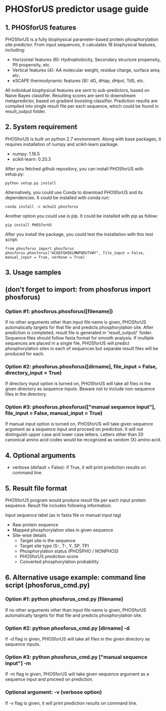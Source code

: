 # PHOSforUS predictor usage guide

## 1. PHOSforUS features

PHOSforUS is a fully biophysical parameter-based protein phosphorylation site predictor.
From input sequences, it calculates 18 biophysical features, including:

- Horizontal features (6): Hydrophobicity, Secondary structure propensity, PII propensity, etc.
- Vertical features (4): AA molecular weight, residue charge, surface area, etc.
- eSCAPE thermodynamic features (8): dG, dHap, dHpol, TdS, etc.
   
All individual biophysical features are sent to sub-predictors, based on Naive Bayes classifier.
Resulting scores are sent to downstream metapredictor, based on gradient boosting classifier.
Prediction results are compiled into single result file per each sequence, which could be found in result_output folder.

## 2. System requirement

PHOSforUS is built on python 2.7 environment.
Along with base packages, it requires installation of numpy and scikit-learn package.

- numpy: 1.16.5
- scikit-learn: 0.20.3

After you fetched github repository, you can install PHOSforUS with setup.py:

    python setup.py install

Alternatively, you could use Conda to download PHOSforUS and its dependencies. It could be installed with conda run:

    conda install -c mcho22 phosforus 

Another option you could use is pip. It could be installed with pip as follow:

    pip install PHOSforUS

After you install the package, you could test the installation with this test script:

    from phosforus import phosforus
    phosforus.phosforus("ACDEFGHIKLMNPQRSTVWY", file_input = False, manual_input = True, verbose = True)

## 3. Usage samples

## (don't forget to import: from phosforus import phosforus)

### Option #1: phosforus.phosforus([filename])

If no other arguments other than input file name is given, PHOSforUS automatically targets for that file and predicts phosphorylation site. After prediction is completed, result file is generated in 'result_output/' folder. 
Sequence files should follow fasta format for smooth analysis. If multiple sequences are placed in a single file, PHOSforUS will predict phosphorylation sites in each of sequences but separate result files will be produced for each.

### Option #2: phosforus.phosforus([dirname], file_input = False, directory_input = True)

If directory input option is turned on, PHOSforUS will take all files in the given directory as sequence inputs. Beware not to include non-sequence files in the directory.

### Option #3: phosforus.phosforus(["manual sequence input"], file_input = False, manual_input = True)

If manual input option is turned on, PHOSforUS will take given sequence argument as a sequence input and proceed on prediction. It will not distinguish upper case and lower case letters. Letters other than 20 canonical amino acid codes would be recognized as random (X) amino acid.

## 4. Optional arguments

- verbose (default = False): if True, it will print prediction results on command line.

## 5. Result file format

PHOSforUS program would produce result file per each input protein sequence.
Result file includes following information.

Input sequence label (as in fasta file or manual input tag)

- Raw protein sequence
- Mapped phosphorylation sites in given sequence
- Site-wise details
   - Target site in the sequence
   - Target site type (S-, T-, Y, SP, TP)
   - Phosphorylation status (PHOSPHO / NONPHOS)
   - PHOSforUS prediction score
   - Converted phosphorylation probability

## 6. Alternative usage example: command line script (phosforus_cmd.py)

### Option #1: python phosforus_cmd.py [filename]

If no other arguments other than input file name is given, PHOSforUS automatically targets for that file and predicts phosphorylation site.

### Option #2: python phosforus_cmd.py [dirname] -d

If -d flag is given, PHOSforUS will take all files in the given directory as sequence inputs. 

### Option #3: python phosforus_cmd.py ["manual sequence input"] -m

If -m flag is given, PHOSforUS will take given sequence argument as a sequence input and proceed on prediction. 

### Optional argument: -v (verbose option)

If -v flag is given, it will print prediction results on command line.
